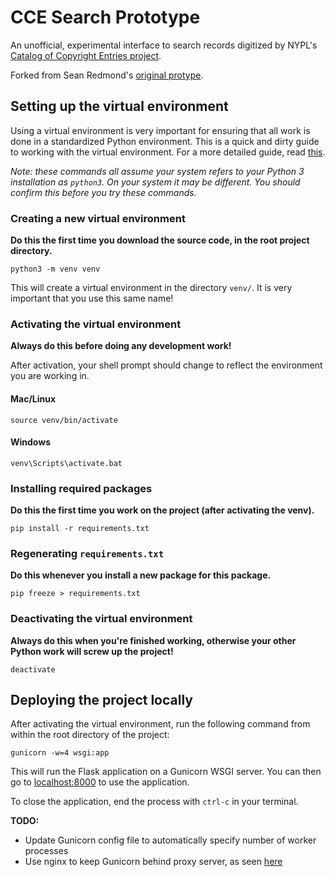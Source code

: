 # CCE Search Prototype

An unofficial, experimental interface to search records digitized by NYPL's
[Catalog of Copyright Entries project](https://github.com/NYPL/catalog_of_copyright_entries_project).

Forked from Sean Redmond's [original protype](https://github.com/seanredmond/cce-search-prototype).

## Setting up the virtual environment

Using a virtual environment is very important for ensuring that all work is done in a standardized Python environment. This is a quick and dirty guide to working with the virtual environment. For a more detailed guide, read [this](https://docs.python.org/3.7/tutorial/venv.html). 

*Note: these commands all assume your system refers to your Python 3 installation as `python3`. On your system it may be different. You should confirm this before you try these commands.*

### Creating a new virtual environment

**Do this the first time you download the source code, in the root project directory.**

`python3 -m venv venv`

This will create a virtual environment in the directory `venv/`. It is very important that you use this same name!

### Activating the virtual environment

**Always do this before doing any development work!**

After activation, your shell prompt should change to reflect the environment you are working in.

#### Mac/Linux

`source venv/bin/activate`

#### Windows

`venv\Scripts\activate.bat`

### Installing required packages

**Do this the first time you work on the project (after activating the venv).**

`pip install -r requirements.txt`

### Regenerating `requirements.txt`

**Do this whenever you install a new package for this package.**

`pip freeze > requirements.txt`

### Deactivating the virtual environment

**Always do this when you're finished working, otherwise your other Python work will screw up the project!**

`deactivate`

## Deploying the project locally

After activating the virtual environment, run the following command from within the root directory of the project:

`gunicorn -w=4 wsgi:app`

This will run the Flask application on a Gunicorn WSGI server. You can then go to [localhost:8000](localhost:8000) to use the application.

To close the application, end the process with `ctrl-c` in your terminal. 

**TODO:**
* Update Gunicorn config file to automatically specify number of worker processes
* Use nginx to keep Gunicorn behind proxy server, as seen [here](https://gunicorn.org/#deployment)